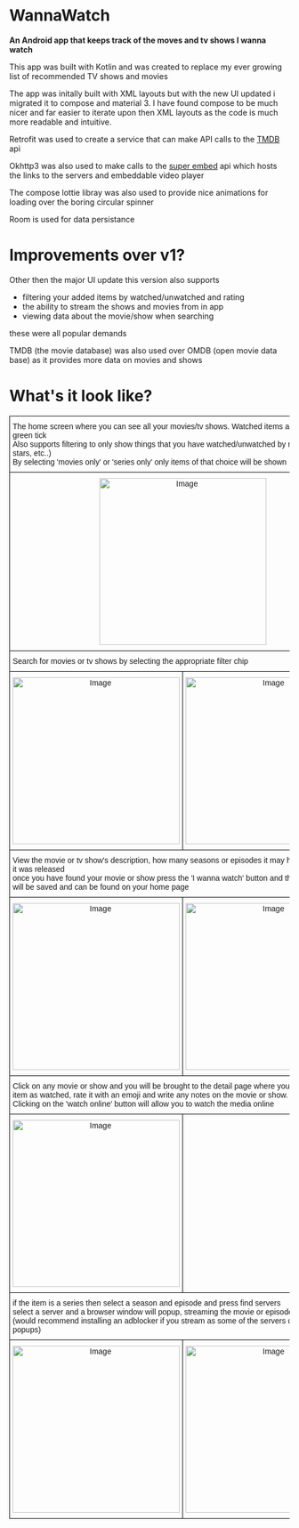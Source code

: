 # WannaWatch
**An Android app that keeps track of the moves and tv shows I wanna watch**

This app was built with Kotlin and was created to replace my ever growing list of recommended TV shows and movies

The app was initally built with XML layouts but with the new UI updated i migrated it to compose and material 3.
I have found compose to be much nicer and far easier to iterate upon then XML layouts as the code is much more readable and intuitive.

Retrofit was used to create a service that can make API calls to the [TMDB](https://www.themoviedb.org/documentation/api) api

Okhttp3 was also used to make calls to the [super embed](https://www.superembed.stream/movie-streaming-api.html) api which hosts the links to the servers and embeddable video player

The compose lottie libray was also used to provide nice animations for loading over the boring circular spinner

Room is used for data persistance

# Improvements over v1?

Other then the major UI update this version also supports 
- filtering your added items by watched/unwatched and rating
- the ability to stream the shows and movies from in app 
- viewing data about the movie/show when searching

these were all popular demands

TMDB (the movie database) was also used over OMDB (open movie data base) as it provides more data on movies and shows 


# What's it look like?


<style type="text/css">
.tg  {border-collapse:collapse;border-spacing:0;margin:0px auto;}
.tg td{border-color:black;border-style:solid;border-width:1px;font-family:Arial, sans-serif;font-size:14px;
  overflow:hidden;padding:10px 5px;word-break:normal;}
.tg th{border-color:black;border-style:solid;border-width:1px;font-family:Arial, sans-serif;font-size:14px;
  font-weight:normal;overflow:hidden;padding:10px 5px;word-break:normal;}
.tg .tg-baqh{text-align:center;vertical-align:top}
.tg .tg-0lax{text-align:left;vertical-align:top}
</style>

<table class="tg">
<tbody>
  <tr>
    <td class="tg-0lax" colspan="2">The home screen where you can see all your movies/tv shows. Watched items are marked with a green tick<br>Also supports filtering to only show things that you have watched/unwatched by rating (1 star, 2 stars, etc..) <br>By selecting 'movies only' or 'series only' only items of that choice will be shown</td>
  </tr>
  <tr>
    <td class="tg-baqh" colspan="2"><img src=".github/home.jpg" alt="Image" width="300"></td>
  </tr>
  <tr>
    <td class="tg-0lax" colspan="2">Search for movies or tv shows by selecting the appropriate filter chip</td>
  </tr>
  <tr>
    <td class="tg-baqh"><img src=".github/search_movie.jpg" alt="Image" width="300" ></td>
    <td class="tg-baqh"><img src=".github/search_show.jpg" alt="Image" width="300" ></td>
  </tr>
  <tr>
    <td class="tg-0lax" colspan="2">View the movie or tv show's description, how many seasons or episodes it may have and the year it was released <br>once you have found your movie or show press the 'I wanna watch' button and the movie or show will be saved and can be found on your home page</td>
  </tr>
  <tr>
    <td class="tg-baqh"><img src=".github/show_select.jpg" alt="Image" width="300" ></td>
    <td class="tg-baqh"><img src=".github/show_select_wannawatch.jpg" alt="Image" width="300" ></td>
  </tr>
  <tr>
    <td class="tg-0lax" colspan="2">Click on any movie or show and you will be brought to the detail page where you can mark the item as watched, rate it with an emoji and write any notes on the movie or show.<br>Clicking on the 'watch online' button will allow you to watch the media online</td>
  </tr>
  <tr>
    <td class="tg-baqh"><img src=".github/detail.jpg" alt="Image" width="300" ></td>
  </tr>
  <tr>
    <td class="tg-0lax" colspan="2">if the item is a series then select a season and episode and press find servers<br>select a server and a browser window will popup, streaming the movie or episode for you<br>(would recommend installing an adblocker if you stream as some of the servers do show a lot of popups)</td>
  </tr>
  <tr>
    <td class="tg-baqh"><img src=".github/servers.jpg" alt="Image" width="300" ></td>
    <td class="tg-baqh"><img src=".github/stream.jpg" alt="Image" width="300" ></td>
  </tr>
</tbody>
</table>

